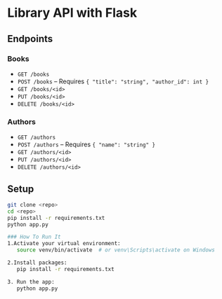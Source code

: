 # Library API with Flask

## Endpoints

### Books
- `GET /books`
- `POST /books` – Requires `{ "title": "string", "author_id": int }`
- `GET /books/<id>`
- `PUT /books/<id>`
- `DELETE /books/<id>`

### Authors
- `GET /authors`
- `POST /authors` – Requires `{ "name": "string" }`
- `GET /authors/<id>`
- `PUT /authors/<id>`
- `DELETE /authors/<id>`

## Setup
```bash
git clone <repo>
cd <repo>
pip install -r requirements.txt
python app.py

### How To Run It
1.Activate your virtual environment:
   source venv/bin/activate  # or venv\Scripts\activate on Windows

2.Install packages:
   pip install -r requirements.txt

3. Run the app:
   python app.py

